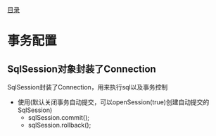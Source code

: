 [目录](目录.md)

# 事务配置

## SqlSession对象封装了Connection

SqlSession封装了Connection，用来执行sql以及事务控制

* 使用(默认关闭事务自动提交，可以openSession(true)创建自动提交的SqlSession)
  * sqlSession.commit();
  * sqlSession.rollback();

